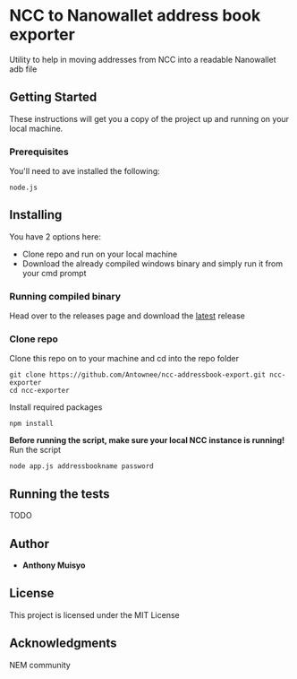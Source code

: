# NCC to Nanowallet address book exporter

Utility to help in moving addresses from NCC into a readable Nanowallet adb file 

## Getting Started

These instructions will get you a copy of the project up and running on your local machine.

### Prerequisites

You'll need to ave installed the following:

```
node.js
```

## Installing

You have 2 options here:
* Clone repo and run on your local machine
* Download the already compiled windows binary and simply run it from your cmd prompt

### Running compiled binary
Head over to the releases page and download the  [latest](https://github.com/Antownee/ncc-addressbook-export/releases) release

### Clone repo

Clone this repo on to your machine and cd into the repo folder

```
git clone https://github.com/Antownee/ncc-addressbook-export.git ncc-exporter
cd ncc-exporter
```

Install required packages

```
npm install
```
**Before running the script, make sure your local NCC instance is running!** 
Run the script

```
node app.js addressbookname password
```

## Running the tests

TODO


## Author

* **Anthony Muisyo** 

## License

This project is licensed under the MIT License

## Acknowledgments

NEM community
